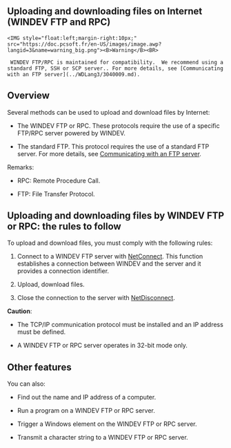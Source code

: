 
## Uploading and downloading files on Internet (WINDEV FTP and RPC)
			

<DIV class="specObsolete">
	<IMG style="float:left;margin-right:10px;" src="https://doc.pcsoft.fr/en-US/images/image.awp?langid=3&name=warning_big.png"><B>Warning</B><BR>
	 WINDEV FTP/RPC is maintained for compatibility.  We recommend using a standard FTP, SSH or SCP server.. For more details, see [Communicating with an FTP server](../WDLang3/3040009.md). 
</DIV><a name="NOTE1"></a>
<a name="NOTE1_1"></a>


## Overview
<a name="overview_ELTTEXTE000112"></a>
Several methods can be used to upload and download files by Internet:

- The WINDEV FTP or RPC. These protocols require the use of a specific FTP/RPC server powered by WINDEV.

- The standard FTP. This protocol requires the use of a standard FTP server. For more details, see [Communicating with an FTP server](../WDLang3/3040009.md).




Remarks:

- RPC: Remote Procedure Call.

- FTP: File Transfer Protocol.




<a name="NOTE2"></a>
<a name="NOTE2_1"></a>


## Uploading and downloading files by WINDEV FTP or RPC: the rules to follow
<a name="uploading_and_downloading_files_windev_ftp_rpc_the_rules_follow_ELTTEXTE000136"></a>
To upload and download files, you must comply with the following rules:

1. Connect to a WINDEV FTP server with [NetConnect](../WDLang3/3056004.md). This function establishes a connection between WINDEV and the server and it provides a connection identifier.

2. Upload, download files.

3. Close the connection to the server with [NetDisconnect](../WDLang3/3056011.md).




**Caution**:

- The TCP/IP communication protocol must be installed and an IP address must be defined.

- A WINDEV FTP or RPC server operates in 32-bit mode only.




<a name="NOTE3"></a>
<a name="NOTE3_1"></a>


## Other features
<a name="other_features_ELTTEXTE000160"></a>
You can also:

- Find out the name and IP address of a computer.

- Run a program on a WINDEV FTP or RPC server.

- Trigger a Windows element on the WINDEV FTP or RPC server.

- Transmit a character string to a WINDEV FTP or RPC server.





